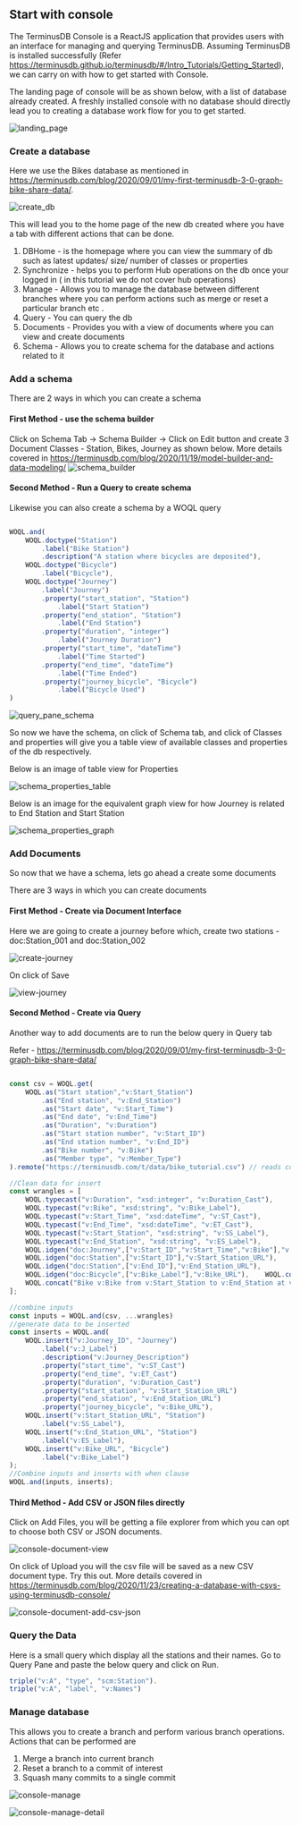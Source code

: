 
## Start with console

The TerminusDB Console is a ReactJS application that provides users with an interface for managing and querying TerminusDB. Assuming TerminusDB is installed successfully (Refer https://terminusdb.github.io/terminusdb/#/Intro_Tutorials/Getting_Started), we can carry on with how to get started with Console.

The landing page of console will be as shown below, with a list of database already created. A freshly installed console with
no database should directly lead you to creating a database work flow for you to get started.

![landing_page](https://assets.terminusdb.com/docs/console-landing-page.JPG)

### Create a database

Here we use the Bikes database as mentioned in https://terminusdb.com/blog/2020/09/01/my-first-terminusdb-3-0-graph-bike-share-data/.

![create_db](https://assets.terminusdb.com/docs/console-create-new-db.JPG)

This will lead you to the home page of the new db created where you have a tab with different actions that can be done.
1. DBHome - is the homepage where you can view the summary of db such as latest updates/ size/ number of classes or properties
2. Synchronize - helps you to perform Hub operations on the db once your logged in ( in this tutorial we do not cover hub operations)
3. Manage - Allows you to manage the database between different branches where you can perform actions such as merge or reset a particular branch etc .
4. Query - You can query the db
5. Documents - Provides you with a view of documents where you can view and create documents
6. Schema - Allows you to create schema for the database and actions related to it

### Add a schema

There are 2 ways in which you can create a schema

#### First Method - use the schema builder

Click on Schema Tab -> Schema Builder -> Click on Edit button and create 3 Document Classes - Station, Bikes, Journey as shown below. More details covered in https://terminusdb.com/blog/2020/11/19/model-builder-and-data-modeling/
![schema_builder](https://assets.terminusdb.com/docs/console-schema-builder.JPG)

#### Second Method - Run a Query to create schema

Likewise you can also create a schema by a WOQL query

```javascript

WOQL.and(         
    WOQL.doctype("Station")             
        .label("Bike Station")             
        .description("A station where bicycles are deposited"),         
    WOQL.doctype("Bicycle")             
        .label("Bicycle"),         
    WOQL.doctype("Journey")             
        .label("Journey")             
        .property("start_station", "Station")
            .label("Start Station")             
        .property("end_station", "Station")
            .label("End Station")                                                
        .property("duration", "integer")
            .label("Journey Duration")         
        .property("start_time", "dateTime")
            .label("Time Started")
        .property("end_time", "dateTime")
            .label("Time Ended")
        .property("journey_bicycle", "Bicycle")
            .label("Bicycle Used")
)

```

![query_pane_schema](https://assets.terminusdb.com/docs/console-query-editor-add-schema.JPG)

So now we have the schema, on click of Schema tab, and click of Classes and properties will give you a table view of available
classes and properties of the db respectively.

Below is an image of table view for Properties

![schema_properties_table](https://assets.terminusdb.com/docs/schema-properties-table-view.JPG)

Below is an image for the equivalent graph view for how Journey is related to End Station and Start Station

![schema_properties_graph](https://assets.terminusdb.com/docs/schema-properties-graph-view.JPG)

### Add Documents

So now that we have a schema, lets go ahead a create some documents

There are 3 ways in which you can create documents

#### First Method - Create via Document Interface

Here we are going to create a journey before which, create two stations - doc:Station_001 and doc:Station_002

![create-journey](https://assets.terminusdb.com/docs/console-create-journey.JPG)

On click of Save

![view-journey](https://assets.terminusdb.com/docs/console-view-journey.JPG)

#### Second Method - Create via Query

Another way to add documents are to run the below query in Query tab

Refer - https://terminusdb.com/blog/2020/09/01/my-first-terminusdb-3-0-graph-bike-share-data/

```javascript

const csv = WOQL.get(
    WOQL.as("Start station","v:Start_Station")
        .as("End station", "v:End_Station")
        .as("Start date", "v:Start_Time")
        .as("End date", "v:End_Time")
        .as("Duration", "v:Duration")
        .as("Start station number", "v:Start_ID")
        .as("End station number", "v:End_ID")
        .as("Bike number", "v:Bike")
        .as("Member type", "v:Member_Type")
).remote("https://terminusdb.com/t/data/bike_tutorial.csv") // reads columns from a csv

//Clean data for insert
const wrangles = [
    WOQL.typecast("v:Duration", "xsd:integer", "v:Duration_Cast"),
    WOQL.typecast("v:Bike", "xsd:string", "v:Bike_Label"),
    WOQL.typecast("v:Start_Time", "xsd:dateTime", "v:ST_Cast"),
    WOQL.typecast("v:End_Time", "xsd:dateTime", "v:ET_Cast"),
    WOQL.typecast("v:Start_Station", "xsd:string", "v:SS_Label"),
    WOQL.typecast("v:End_Station", "xsd:string", "v:ES_Label"),
    WOQL.idgen("doc:Journey",["v:Start_ID","v:Start_Time","v:Bike"],"v:Journey_ID"),       
    WOQL.idgen("doc:Station",["v:Start_ID"],"v:Start_Station_URL"),
    WOQL.idgen("doc:Station",["v:End_ID"],"v:End_Station_URL"),
    WOQL.idgen("doc:Bicycle",["v:Bike_Label"],"v:Bike_URL"),    WOQL.concat("v:Start_ID - v:End_ID @ v:Start_Time","v:J_Label"),
    WOQL.concat("Bike v:Bike from v:Start_Station to v:End_Station at v:Start_Time until v:End_Time","v:Journey_Description")
];

//combine inputs
const inputs = WOQL.and(csv, ...wrangles)
//generate data to be inserted
const inserts = WOQL.and(
    WOQL.insert("v:Journey_ID", "Journey")
        .label("v:J_Label")
        .description("v:Journey_Description")
        .property("start_time", "v:ST_Cast")
        .property("end_time", "v:ET_Cast")
        .property("duration", "v:Duration_Cast")
        .property("start_station", "v:Start_Station_URL")
        .property("end_station", "v:End_Station_URL")
        .property("journey_bicycle", "v:Bike_URL"),
    WOQL.insert("v:Start_Station_URL", "Station")
        .label("v:SS_Label"),
    WOQL.insert("v:End_Station_URL", "Station")
        .label("v:ES_Label"),
    WOQL.insert("v:Bike_URL", "Bicycle")
        .label("v:Bike_Label")
);
//Combine inputs and inserts with when clause
WOQL.and(inputs, inserts);

```

#### Third Method - Add CSV or JSON files directly

Click on Add Files, you will be getting a file explorer from which you can opt to choose both CSV or JSON documents.

![console-document-view](https://assets.terminusdb.com/docs/console-document-view.JPG)

On click of Upload you will the csv file will be saved as a new CSV document type. Try this out.
More details covered in https://terminusdb.com/blog/2020/11/23/creating-a-database-with-csvs-using-terminusdb-console/

![console-document-add-csv-json](https://assets.terminusdb.com/docs/console-document-add-csv-json.JPG)

### Query the Data

Here is a small query which display all the stations and their names. Go to Query Pane and paste the below query and click on Run.

```javascript
triple("v:A", "type", "scm:Station").
triple("v:A", "label", "v:Names")
```

### Manage database

This allows you to create a branch and perform various branch operations. Actions that can be performed are
1. Merge a branch into current branch
2. Reset a branch to a commit of interest
3. Squash many commits to a single commit


![console-manage](https://assets.terminusdb.com/docs/console-manage.JPG)

![console-manage-detail](https://assets.terminusdb.com/docs/console-manage-detail.JPG)
